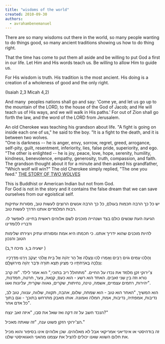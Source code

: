 ```yaml
---
title: "wisdoms of the world"
created: 2010-09-30
authors: 
  - avrahambenemanuel
---
```

  
There are so many wisdoms out there in the world, so many people wanting to do things good, so many ancient traditions showing us how to do thing right.

That the time has come to put them all aside and be willing to put God a first in our life. Let Him and His words teach us. Be willing to allow Him to guide us.

For His wisdom is truth. His tradition is the most ancient. His doing is a creation of a wholeness of good and the only right.

(Isaiah 2,3 Micah 4,2)

And many  peoples nations shall go and say: 'Come ye, and let us go up to the mountain of the LORD, to the house of the God of Jacob; and He will teach us of His ways, and we will walk in His paths.' For out of Zion shall go forth the law, and the word of the LORD from Jerusalem.

An old Cherokee was teaching his grandson about life. "A fight is going on inside each one of us," he said to the boy. "It is a fight to the death, and it is between two wolves.  
"One is darkness -- he is anger, envy, sorrow, regret, greed, arrogance, self-pity, guilt, resentment, inferiority, lies, false pride, superiority, and ego.  
"The other is enlighted -- he is joy, peace, love, hope, serenity, humility, kindness, benevolence, empathy, generosity, truth, compassion, and faith. The grandson thought about it for a minute and then asked his grandfather, "Which wolf will win?" The old Cherokee simply replied, "The one you feed." [THE STORY OF TWO WOLVES](https://www.urbanbalance.com/the-story-of-two-wolves/)
  
This is Buddhist or American Indian but not from God.  
For God is not in the story and it contains the false dream that we can save ourselves from our egoistical self.

יש כל כך הרבה חכמות בעולם, כל כך הרבה אנשים הרוצים לעשות טוב, מסורות עתיקות רבות המלמדים אותנו הדרך לעשות טוב.

.הגיעה העת שנשים כולם בצד ושנהייה מוכנים לשם אלוהים ראשית בחיינו. לאפשר לו ודבריו ללומדינו

להיות מוכנים שהוא ידריך אותנו. כי חכמתו היא אמת ומסורתו עתיק ויצירתו שלימות הטוב והנכון

(ישעיה ב,ג  מיכה ד,ב )

 וְהָלְכוּ עַמִּים גּוֹיִם רַבִּים וְאָמְרוּ לְכוּ וְנַעֲלֶה אֶל הַר יְהֹוָה אֶל בֵּית אֱלֹהֵי יַעֲקֹב וְיֹרֵנוּ מִדְּרָכָיו וְנֵלְכָה בְּאֹרְחֹתָיו כִּי מִצִּיּוֹן תֵּצֵא תוֹרָה וּדְבַר יְהֹוָה מִירוּשָׁלִָם:

צ'ירוקי זקן מלמד את נכדו על החיים. "מתחולל ריב בתוכי," הוא אמר לילד. "זה קרב נורא וזה בין שני זאבים. האחד הוא רשע - הוא כעס, קנאה, צער, חרטה, חמדנות, יהירות, רחמים עצמיים, אשמה, טינה, נחיתות, שקרים, גאווה שקרית, עליונות ואגו".

  הוא המשיך, "האחר הוא טוב - הוא שמחה, שלום, אהבה, תקווה, שלווה, ענווה, טוב לב, נדיבות, אמפתיה, נדיבות, אמת, חמלה ואמונה. אותו מאבק מתרחש בתוכך - וגם בתוך כל אדם אחר".

הנכד חשב על זה דקה ואז שאל את סבו, "איזה זאב ינצח?"

הצ'ירוקי הזקן פשוט ענה, "זה שאתה מאכיל."

זה בודהיסטי או אינדיאני אמריקאי אבל לא מאלוהים.
שכן אלוהים אינו בסיפור והוא מכיל את חלום השווא שאנו יכולים להציל את עצמנו מהאני האגואיסטי שלנו.

